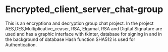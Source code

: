 # Encrypted_client_server_chat-group
This is an encryptiona and decryption group chat project. In the project AES,DES,Multiplicative_ceaser, RSA, Elgamal, RSA and Digital Signature are used and has a graphic interface with tkinter, database for signing in and in the background of database Hash function SHA512 is used for Authentication.
